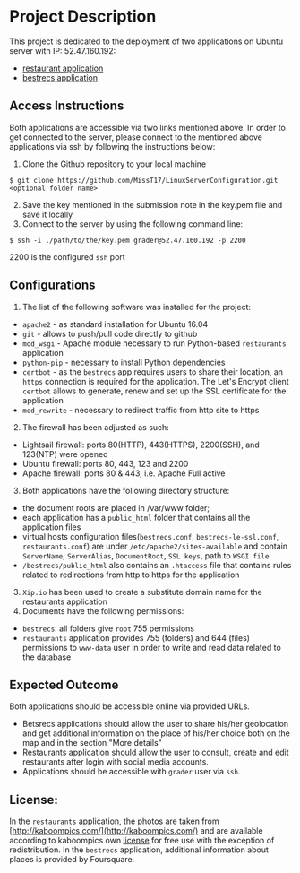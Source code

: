 # Project Description
This project is dedicated to the deployment of two applications on Ubuntu server with IP: 52.47.160.192:
- [restaurant application](http://restaurants.52.47.160.192.xip.io) 
- [bestrecs application](https://bestrecs.miss-t.ch)

## Access Instructions
Both applications are accessible via two links mentioned above. In order to get connected to the server, please connect to the mentioned above applications via ssh by following the instructions below:
1. Clone the Github repository to your local machine
```
$ git clone https://github.com/MissT17/LinuxServerConfiguration.git <optional folder name>
``` 
2. Save the key mentioned in the submission note in the key.pem file and save it locally
3. Connect to the server by using the following command line:
```
$ ssh -i ./path/to/the/key.pem grader@52.47.160.192 -p 2200
``` 
2200 is the configured `ssh` port


## Configurations
1. The list of the following software was installed for the project:
- `apache2` - as standard installation for Ubuntu 16.04
- `git` - allows to push/pull code directly to github
- `mod_wsgi` - Apache module necessary to run Python-based `restaurants` application 
- `python-pip` - necessary to install Python dependencies
- `certbot` - as the `bestrecs` app requires users to share their location, an `https` connection is required for the application. The Let's Encrypt client `certbot` allows to generate, renew and set up the SSL certificate for the application
- `mod_rewrite` - necessary to redirect traffic from http site to https
2. The firewall has been adjusted as such:
- Lightsail firewall: ports 80(HTTP), 443(HTTPS), 2200(SSH), and 123(NTP) were opened
- Ubuntu firewall: ports 80, 443, 123 and 2200
- Apache firewall: ports 80 & 443, i.e. Apache Full active
3. Both applications have the following directory structure:
- the document roots are placed in /var/www folder;
- each application has a `public_html` folder that contains all the application files
- virtual hosts configuration files(`bestrecs.conf`, `bestrecs-le-ssl.conf`, `restaurants.conf`) are under `/etc/apache2/sites-available` and contain `ServerName`, `ServerAlias`, `DocumentRoot`, `SSL keys`, path to `WSGI file`
- `/bestrecs/public_html` also contains an `.htaccess` file that contains rules related to redirections from http to https for the application 
3. `Xip.io` has been used to create a substitute domain name for the restaurants application
4. Documents have the following permissions:
- `bestrecs`: all folders give `root` 755 permissions
- `restaurants` application provides 755 (folders) and 644 (files) permissions to `www-data` user in order to write and read data related to the database 


## Expected Outcome
Both applications should be accessible online via provided URLs.
- Betsrecs applications should allow the user to share his/her geolocation and get additional information on the place of his/her choice both on the map and in the section "More details"
- Restaurants application should allow the user to consult, create and edit restaurants after login with social media accounts. 
- Applications should be accessible with `grader` user via `ssh`. 

## License:
In the `restaurants` application, the photos are taken from [http://kaboompics.com/](http://kaboompics.com/) and are available according to kaboompics own [license](https://kaboompics.com/page/license-and-faq) for free use with the exception of redistribution.
In the `bestrecs` application, additional information about places is provided by Foursquare.